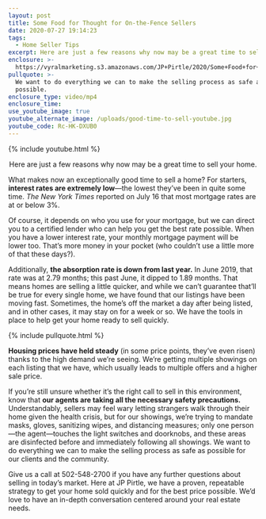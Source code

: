 ```yaml
---
layout: post
title: Some Food for Thought for On-the-Fence Sellers
date: 2020-07-27 19:14:23
tags:
  - Home Seller Tips
excerpt: Here are just a few reasons why now may be a great time to sell your home.
enclosure: >-
  https://vyralmarketing.s3.amazonaws.com/JP+Pirtle/2020/Some+Food+for+Thought+for+On-the-Fence+Sellers.mp4
pullquote: >-
  We want to do everything we can to make the selling process as safe as
  possible.
enclosure_type: video/mp4
enclosure_time:
use_youtube_image: true
youtube_alternate_image: /uploads/good-time-to-sell-youtube.jpg
youtube_code: Rc-HK-DXUB0
---
```


{% include youtube.html %}

<p style="text-align:center">Here are just a few reasons why now may be a great time to sell your home.</p>

What makes now an exceptionally good time to sell a home? For starters, **interest rates are extremely low**—the lowest they’ve been in quite some time. *The New York Times* reported on July 16 that most mortgage rates are at or below 3%.&nbsp;

Of course, it depends on who you use for your mortgage, but we can direct you to a certified lender who can help you get the best rate possible. When you have a lower interest rate, your monthly mortgage payment will be lower too. That’s more money in your pocket (who couldn’t use a little more of that these days?).&nbsp;

Additionally, **the absorption rate is down from last year.** In June 2019, that rate was at 2.79 months; this past June, it dipped to 1.89 months. That means homes are selling a little quicker, and while we can’t guarantee that’ll be true for every single home, we have found that our listings have been moving fast. Sometimes, the home’s off the market a day after being listed, and in other cases, it may stay on for a week or so. We have the tools in place to help get your home ready to sell quickly.&nbsp;

{% include pullquote.html %}

**Housing prices have held steady** (in some price points, they’ve even risen) thanks to the high demand we’re seeing. We’re getting multiple showings on each listing that we have, which usually leads to multiple offers and a higher sale price.&nbsp;

If you’re still unsure whether it’s the right call to sell in this environment, know that **our agents are taking all the necessary safety precautions.** Understandably, sellers may feel wary letting strangers walk through their home given the health crisis, but for our showings, we’re trying to mandate masks, gloves, sanitizing wipes, and distancing measures; only one person—the agent—touches the light switches and doorknobs, and these areas are disinfected before and immediately following all showings. We want to do everything we can to make the selling process as safe as possible for our clients and the community.&nbsp;

Give us a call at 502-548-2700 if you have any further questions about selling in today’s market. Here at JP Pirtle, we have a proven, repeatable strategy to get your home sold quickly and for the best price possible. We’d love to have an in-depth conversation centered around your real estate needs.&nbsp;